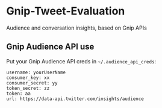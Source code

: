 # Gnip-Tweet-Evaluation
Audience and conversation insights, based on Gnip APIs

## Gnip Audience API use

Put your Gnip Audience API creds in `~/.audience_api_creds`:

```
username: yourUserName
consumer_key: xx
consumer_secret: yy
token_secret: zz
token: aa
url: https://data-api.twitter.com/insights/audience 
```


